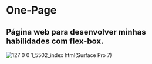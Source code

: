 # One-Page

## Página web para desenvolver minhas habilidades com flex-box.

![127 0 0 1_5502_index html(Surface Pro 7)](https://user-images.githubusercontent.com/97606816/190924343-90baf36f-1ea6-4899-908f-df6eb8250353.png)
